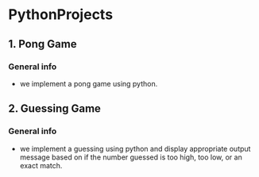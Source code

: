 # PythonProjects

<h2>1. Pong Game</h2>

### General info

* we implement a pong game using python.</n>

<h2>2. Guessing Game</h2>

### General info

* we implement a guessing using python and display appropriate output message based on if the number guessed is too high, too low, or an exact match.
